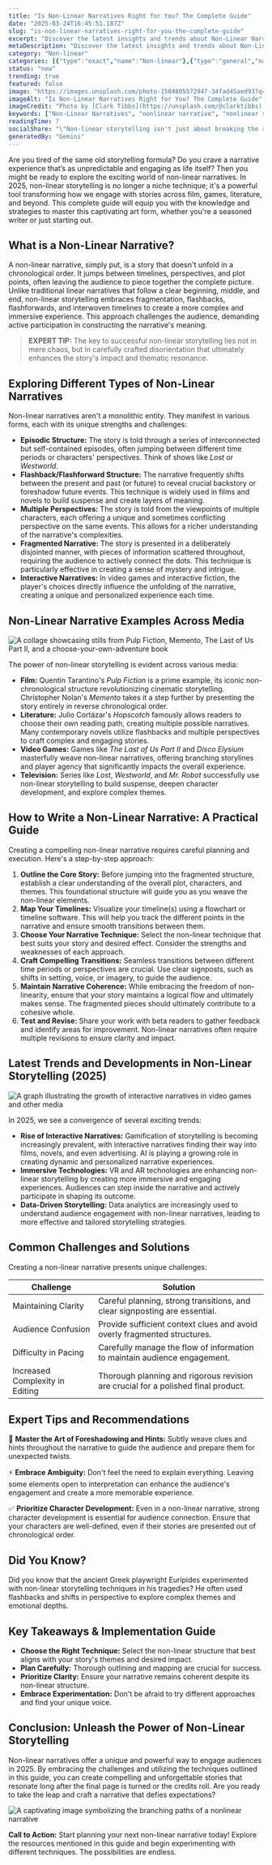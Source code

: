 ```yaml
---
title: "Is Non-Linear Narratives Right for You? The Complete Guide"
date: "2025-03-24T16:45:51.187Z"
slug: "is-non-linear-narratives-right-for-you-the-complete-guide"
excerpt: "Discover the latest insights and trends about Non-Linear Narratives. This comprehensive guide covers everything you need to know about Non-Linear Narratives in 2025."
metaDescription: "Discover the latest insights and trends about Non-Linear Narratives. This comprehensive guide covers everything you need to know about Non-Linear Narrative..."
category: "Non-linear"
categories: [{"type":"exact","name":"Non-linear"},{"type":"general","name":"Film"},{"type":"medium","name":"Screenwriting"},{"type":"specific","name":"Narrative Structure"},{"type":"niche","name":"Plot Twists"}]
status: "new"
trending: true
featured: false
image: "https://images.unsplash.com/photo-1504805572947-34fad45aed93?q=85&w=1200&fit=max&fm=webp&auto=compress"
imageAlt: "Is Non-Linear Narratives Right for You? The Complete Guide"
imageCredit: "Photo by [Clark Tibbs](https://unsplash.com/@clarktibbs) on Unsplash"
keywords: ["Non-Linear Narratives", "nonlinear narrative", "nonlinear storytelling", "non linear narrative examples", "what is nonlinear narrative", "how to write a nonlinear narrative", "best nonlinear narrative films", "nonlinear narrative structure", "buy nonlinear narrative book", "nonlinear narrative in games"]
readingTime: 7
socialShare: "\"Non-linear storytelling isn't just about breaking the rules; it's about rewriting them to create richer, more resonant experiences.\""
generatedBy: "Gemini"
---
```




Are you tired of the same old storytelling formula?  Do you crave a narrative experience that’s as unpredictable and engaging as life itself? Then you might be ready to explore the exciting world of non-linear narratives. In 2025, non-linear storytelling is no longer a niche technique; it's a powerful tool transforming how we engage with stories across film, games, literature, and beyond. This complete guide will equip you with the knowledge and strategies to master this captivating art form, whether you're a seasoned writer or just starting out.

## What is a Non-Linear Narrative?

A non-linear narrative, simply put, is a story that doesn't unfold in a chronological order. It jumps between timelines, perspectives, and plot points, often leaving the audience to piece together the complete picture.  Unlike traditional linear narratives that follow a clear beginning, middle, and end, non-linear storytelling embraces fragmentation, flashbacks, flashforwards, and interwoven timelines to create a more complex and immersive experience.  This approach challenges the audience, demanding active participation in constructing the narrative's meaning.

> **EXPERT TIP:** The key to successful non-linear storytelling lies not in mere chaos, but in carefully crafted disorientation that ultimately enhances the story's impact and thematic resonance.

## Exploring Different Types of Non-Linear Narratives

Non-linear narratives aren't a monolithic entity.  They manifest in various forms, each with its unique strengths and challenges:

* **Episodic Structure:** The story is told through a series of interconnected but self-contained episodes, often jumping between different time periods or characters' perspectives.  Think of shows like *Lost* or *Westworld*.
* **Flashback/Flashforward Structure:**  The narrative frequently shifts between the present and past (or future) to reveal crucial backstory or foreshadow future events. This technique is widely used in films and novels to build suspense and create layers of meaning.
* **Multiple Perspectives:** The story is told from the viewpoints of multiple characters, each offering a unique and sometimes conflicting perspective on the same events. This allows for a richer understanding of the narrative's complexities.
* **Fragmented Narrative:**  The story is presented in a deliberately disjointed manner, with pieces of information scattered throughout, requiring the audience to actively connect the dots. This technique is particularly effective in creating a sense of mystery and intrigue.
* **Interactive Narratives:** In video games and interactive fiction, the player's choices directly influence the unfolding of the narrative, creating a unique and personalized experience each time.

## Non-Linear Narrative Examples Across Media

![A collage showcasing stills from *Pulp Fiction*, *Memento*, *The Last of Us Part II*, and a choose-your-own-adventure book](https://images.unsplash.com/photo-1451187580459-43490279c0fa?q=85&w=1200&fit=max&fm=webp&auto=compress)

The power of non-linear storytelling is evident across various media:

* **Film:**  Quentin Tarantino's *Pulp Fiction* is a prime example, its iconic non-chronological structure revolutionizing cinematic storytelling. Christopher Nolan's *Memento* takes it a step further by presenting the story entirely in reverse chronological order.
* **Literature:**  Julio Cortázar's *Hopscotch* famously allows readers to choose their own reading path, creating multiple possible narratives.  Many contemporary novels utilize flashbacks and multiple perspectives to craft complex and engaging stories.
* **Video Games:**  Games like *The Last of Us Part II* and *Disco Elysium* masterfully weave non-linear narratives, offering branching storylines and player agency that significantly impacts the overall experience.
* **Television:**  Series like *Lost*, *Westworld*, and *Mr. Robot* successfully use non-linear storytelling to build suspense, deepen character development, and explore complex themes.

## How to Write a Non-Linear Narrative: A Practical Guide

Creating a compelling non-linear narrative requires careful planning and execution. Here's a step-by-step approach:

1. **Outline the Core Story:** Before jumping into the fragmented structure, establish a clear understanding of the overall plot, characters, and themes.  This foundational structure will guide you as you weave the non-linear elements.
2. **Map Your Timelines:** Visualize your timeline(s) using a flowchart or timeline software. This will help you track the different points in the narrative and ensure smooth transitions between them.
3. **Choose Your Narrative Technique:** Select the non-linear technique that best suits your story and desired effect. Consider the strengths and weaknesses of each approach.
4. **Craft Compelling Transitions:**  Seamless transitions between different time periods or perspectives are crucial. Use clear signposts, such as shifts in setting, voice, or imagery, to guide the audience.
5. **Maintain Narrative Coherence:**  While embracing the freedom of non-linearity, ensure that your story maintains a logical flow and ultimately makes sense.  The fragmented pieces should ultimately contribute to a cohesive whole.
6. **Test and Revise:**  Share your work with beta readers to gather feedback and identify areas for improvement.  Non-linear narratives often require multiple revisions to ensure clarity and impact.

## Latest Trends and Developments in Non-Linear Storytelling (2025)

![A graph illustrating the growth of interactive narratives in video games and other media](https://images.unsplash.com/photo-1484417894907-623942c8ee29?q=85&w=1200&fit=max&fm=webp&auto=compress)

In 2025, we see a convergence of several exciting trends:

* **Rise of Interactive Narratives:**  Gamification of storytelling is becoming increasingly prevalent, with interactive narratives finding their way into films, novels, and even advertising.  AI is playing a growing role in creating dynamic and personalized narrative experiences.
* **Immersive Technologies:**  VR and AR technologies are enhancing non-linear storytelling by creating more immersive and engaging experiences.  Audiences can step inside the narrative and actively participate in shaping its outcome.
* **Data-Driven Storytelling:**  Data analytics are increasingly used to understand audience engagement with non-linear narratives, leading to more effective and tailored storytelling strategies.

## Common Challenges and Solutions

Creating a non-linear narrative presents unique challenges:

| Challenge                     | Solution                                                                     |
|------------------------------|-----------------------------------------------------------------------------|
| Maintaining Clarity           | Careful planning, strong transitions, and clear signposting are essential.     |
| Audience Confusion            | Provide sufficient context clues and avoid overly fragmented structures.       |
| Difficulty in Pacing         | Carefully manage the flow of information to maintain audience engagement.     |
| Increased Complexity in Editing |  Thorough planning and rigorous revision are crucial for a polished final product. |

## Expert Tips and Recommendations

🔑 **Master the Art of Foreshadowing and Hints:**  Subtly weave clues and hints throughout the narrative to guide the audience and prepare them for unexpected twists.

⚡ **Embrace Ambiguity:**  Don't feel the need to explain everything.  Leaving some elements open to interpretation can enhance the audience's engagement and create a more memorable experience.

✅ **Prioritize Character Development:**  Even in a non-linear narrative, strong character development is essential for audience connection.  Ensure that your characters are well-defined, even if their stories are presented out of chronological order.

## Did You Know?

Did you know that the ancient Greek playwright Euripides experimented with non-linear storytelling techniques in his tragedies?  He often used flashbacks and shifts in perspective to explore complex themes and emotional depths.

## Key Takeaways & Implementation Guide

* **Choose the Right Technique:** Select the non-linear structure that best aligns with your story's themes and desired impact.
* **Plan Carefully:**  Thorough outlining and mapping are crucial for success.
* **Prioritize Clarity:**  Ensure your narrative remains coherent despite its non-linear structure.
* **Embrace Experimentation:** Don't be afraid to try different approaches and find your unique voice.

## Conclusion: Unleash the Power of Non-Linear Storytelling

Non-linear narratives offer a unique and powerful way to engage audiences in 2025. By embracing the challenges and utilizing the techniques outlined in this guide, you can create compelling and unforgettable stories that resonate long after the final page is turned or the credits roll.  Are you ready to take the leap and craft a narrative that defies expectations?

![A captivating image symbolizing the branching paths of a nonlinear narrative](https://images.unsplash.com/photo-1517976487492-5750f3195933?q=85&w=1200&fit=max&fm=webp&auto=compress)

**Call to Action:**  Start planning your next non-linear narrative today!  Explore the resources mentioned in this guide and begin experimenting with different techniques. The possibilities are endless.



